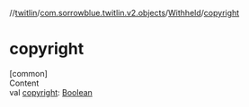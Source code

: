 //[twitlin](../../index.md)/[com.sorrowblue.twitlin.v2.objects](../index.md)/[Withheld](index.md)/[copyright](copyright.md)



# copyright  
[common]  
Content  
val [copyright](copyright.md): [Boolean](https://kotlinlang.org/api/latest/jvm/stdlib/kotlin/-boolean/index.html)  



